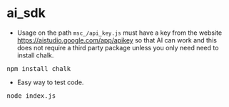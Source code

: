 # ai_sdk

- Usage on the path `msc_/api_key.js` must have a key from the website https://aistudio.google.com/app/apikey so that AI can work and this does not require a third party package unless you only need need to install chalk.

<pre>npm install chalk</pre>

- Easy way to test code.
<pre>node index.js</pre>
